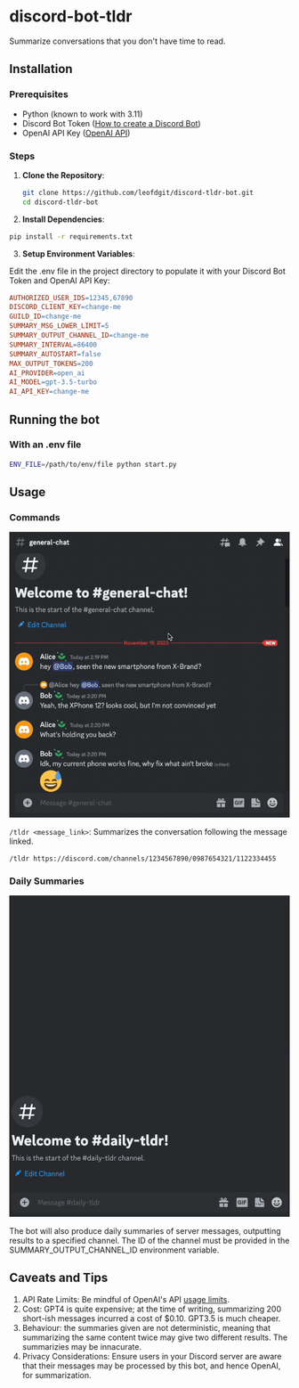 # discord-bot-tldr

Summarize conversations that you don't have time to read.

## Installation

### Prerequisites

- Python (known to work with 3.11)
- Discord Bot Token ([How to create a Discord Bot](https://discord.com/developers/docs/getting-started#step-1-creating-an-app))
- OpenAI API Key ([OpenAI API](https://platform.openai.com/api-keys))

### Steps

1. **Clone the Repository**:

   ```sh
   git clone https://github.com/leofdgit/discord-tldr-bot.git
   cd discord-tldr-bot
   ```

2. **Install Dependencies**:

```sh
pip install -r requirements.txt
```

3. **Setup Environment Variables**:

Edit the .env file in the project directory to populate it with your Discord Bot Token and OpenAI API Key:

```makefile
AUTHORIZED_USER_IDS=12345,67890
DISCORD_CLIENT_KEY=change-me
GUILD_ID=change-me
SUMMARY_MSG_LOWER_LIMIT=5
SUMMARY_OUTPUT_CHANNEL_ID=change-me
SUMMARY_INTERVAL=86400
SUMMARY_AUTOSTART=false
MAX_OUTPUT_TOKENS=200
AI_PROVIDER=open_ai
AI_MODEL=gpt-3.5-turbo
AI_API_KEY=change-me
```

## Running the bot

### With an .env file

```sh
ENV_FILE=/path/to/env/file python start.py
```

## Usage

### Commands

![A GIF showing the bot in action.](./assets/bot_gif.gif)

`/tldr <message_link>`: Summarizes the conversation following the message linked.

```
/tldr https://discord.com/channels/1234567890/0987654321/1122334455
```

### Daily Summaries

![A GIF showing the bot in action.](./assets/gif_summary.gif)

The bot will also produce daily summaries of server messages, outputting results to a specified channel. The ID of the channel must be provided in the SUMMARY_OUTPUT_CHANNEL_ID environment variable.

## Caveats and Tips

1. API Rate Limits: Be mindful of OpenAI's API [usage limits](https://platform.openai.com/account/limits).
2. Cost: GPT4 is quite expensive; at the time of writing, summarizing 200 short-ish messages incurred a cost of $0.10. GPT3.5 is much cheaper.
3. Behaviour: the summaries given are not deterministic, meaning that summarizing the same content
   twice may give two different results. The summarizies may be innacurate.
4. Privacy Considerations: Ensure users in your Discord server are aware that their messages may be processed by this bot, and hence OpenAI, for summarization.
